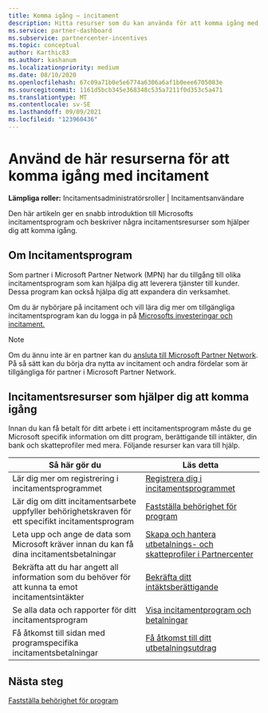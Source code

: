 ```yaml
---
title: Komma igång – incitament
description: Hitta resurser som du kan använda för att komma igång med incitament. Stegen omfattar att bekräfta att du uppfyller behörighetskraven och skicka bank-, skatte- och utbetalningsinformation.
ms.service: partner-dashboard
ms.subservice: partnercenter-incentives
ms.topic: conceptual
author: Karthic83
ms.author: kashanum
ms.localizationpriority: medium
ms.date: 08/10/2020
ms.openlocfilehash: 67c09a71b0e5e6774a6306a6af1b0eee6705083e
ms.sourcegitcommit: 1161d5bcb345e368348c535a7211f0d353c5a471
ms.translationtype: MT
ms.contentlocale: sv-SE
ms.lasthandoff: 09/09/2021
ms.locfileid: "123960436"
---
```

# <a name="use-these-resources-to-help-you-get-started-with-incentives"></a>Använd de här resurserna för att komma igång med incitament

**Lämpliga roller:** Incitamentsadministratörsroller | Incitamentsanvändare

Den här artikeln ger en snabb introduktion till Microsofts incitamentsprogram och beskriver några incitamentsresurser som hjälper dig att komma igång.

## <a name="about-the-incentives-program"></a>Om Incitamentsprogram

Som partner i Microsoft Partner Network (MPN) har du tillgång till olika incitamentsprogram som kan hjälpa dig att leverera tjänster till kunder. Dessa program kan också hjälpa dig att expandera din verksamhet.

Om du är nybörjare på incitament och vill lära dig mer om tillgängliga incitamentsprogram kan du logga in på [Microsofts investeringar och incitament.](https://partner.microsoft.com/membership/partner-incentives)

> [!NOTE]
> Om du ännu inte är en partner kan du [ansluta till Microsoft Partner Network](https://partner.microsoft.com/membership). På så sätt kan du börja dra nytta av incitament och andra fördelar som är tillgängliga för partner i Microsoft Partner Network.  

## <a name="incentives-resources-to-help-you-get-started"></a>Incitamentsresurser som hjälper dig att komma igång

Innan du kan få betalt för ditt arbete i ett incitamentsprogram måste du ge Microsoft specifik information om ditt program, berättigande till intäkter, din bank och skatteprofiler med mera. Följande resurser kan vara till hjälp.

|  **Så här gör du**  |  **Läs detta**  |
|--------------|-----------|
| Lär dig mer om registrering i incitamentsprogrammet | [Registrera dig i incitamentsprogrammet](incentives-enroll.md)  |
| Lär dig om ditt incitamentsarbete uppfyller behörighetskraven för ett specifikt incitamentsprogram | [Fastställa behörighet för program](incentives-determined-your-program-eligibility.md)  |
| Leta upp och ange de data som Microsoft kräver innan du kan få dina incitamentsbetalningar | [Skapa och hantera utbetalnings- och skatteprofiler i Partnercenter](incentives-create-and-manage-your-payout-and-tax-profiles.md)  |
| Bekräfta att du har angett all information som du behöver för att kunna ta emot incitamentsintäkter | [Bekräfta ditt intäktsberättigande](incentives-confirm-your-earnings-eligibility.md)  |
| Se alla data och rapporter för ditt incitamentsprogram | [Visa incitamentprogram och betalningar](understand-incentive-payouts.md)  |
| Få åtkomst till sidan med programspecifika incitamentsbetalningar | [Få åtkomst till ditt utbetalningsutdrag](payout-statement.md)  |

## <a name="next-steps"></a>Nästa steg

[Fastställa behörighet för program](incentives-determined-your-program-eligibility.md)